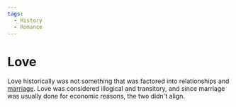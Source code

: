 ```yaml
---
tags:
  - History
  - Romance
---
```

# Love

Love historically was not something that was factored into relationships and
[marriage](psychology/marriage.md). Love was considered illogical and
transitory, and since marriage was usually done for economic reasons, the two
didn't align.
